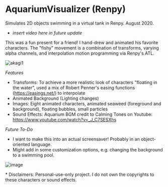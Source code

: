 # AquariumVisualizer (Renpy)
Simulates 2D objects swimming in a virtual tank in Renpy. August 2020.

- *insert video here in future update*

This was a fun present for a friend! I hand-drew and animated his favorite characters. The "fishy" movement is a combination of transforms, varying alpha channels, and interpolation motion programming via Renpy's ATL.

![akagi1](https://user-images.githubusercontent.com/80881875/113247044-2f32d480-9288-11eb-8848-43f66b92b417.png)

*Features*
 - Transforms: To achieve a more realistic look of characters "floating in the water", used a mix of Robert Penner's easing functions (https://easings.net/) to interpolate
 - Animated Background (Lighting changes)
 - Images: Eight animated characters, animated seaweed (foreground and background), floating bubbles, small particles
 - Sound Effects: Aquarium BGM credit to Calming Tones on Youtube: https://www.youtube.com/watch?v=_J_C7SESXhs

*Future To-Do*
- I want to make this into an actual screensaver! Probably in an object-oriented language.
- Might add in some customization options, e.g. changing the background to a swimming pool.

![image](https://user-images.githubusercontent.com/80881875/113245316-b1b99500-9284-11eb-99b4-ae55a469a162.png)

\* Disclaimers: Personal-use-only project. I do not own the copyrights to these characters or sound effects.
